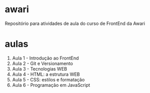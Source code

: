 # awari

Repositório para atividades de aula do curso de FrontEnd da Awari

# aulas

1. Aula 1 - Introdução ao FrontEnd
2. Aula 2 - Git e Versionamento
3. Aula 3 - Tecnologias WEB
4. Aula 4 - HTML: a estrutura WEB
5. Aula 5 - CSS: estilos e formatação
6. Aula 6 - Programação em JavaScript
